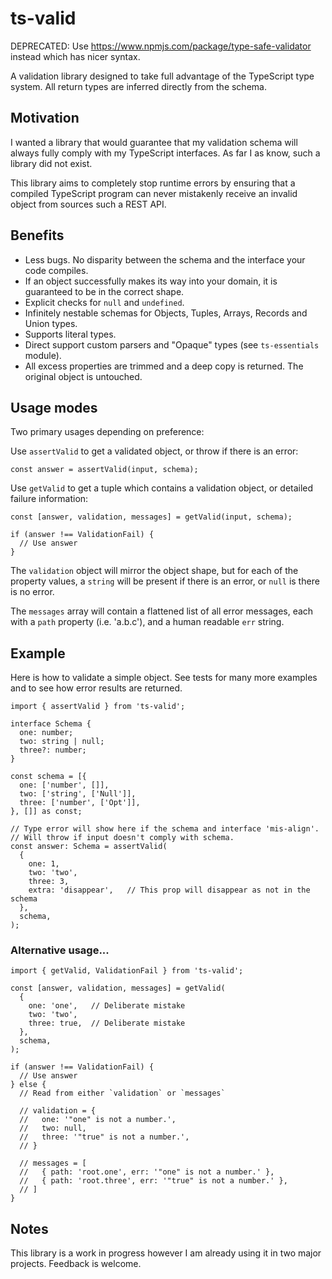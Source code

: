 # ts-valid

DEPRECATED: Use https://www.npmjs.com/package/type-safe-validator instead which has nicer syntax.

A validation library designed to take full advantage of the TypeScript type system. All return types are inferred directly from the schema.

## Motivation

I wanted a library that would guarantee that my validation schema will always fully comply with my TypeScript interfaces. As far I as know, such a library did not exist.

This library aims to completely stop runtime errors by ensuring that a compiled TypeScript program can never mistakenly receive an invalid object from sources such a REST API.

## Benefits

- Less bugs. No disparity between the schema and the interface your code compiles.
- If an object successfully makes its way into your domain, it is guaranteed to be in the correct shape.
- Explicit checks for `null` and `undefined`.
- Infinitely nestable schemas for Objects, Tuples, Arrays, Records and Union types.
- Supports literal types.
- Direct support custom parsers and "Opaque" types (see `ts-essentials` module).
- All excess properties are trimmed and a deep copy is returned. The original object is untouched.

## Usage modes

Two primary usages depending on preference:

Use `assertValid` to get a validated object, or throw if there is an error:

    const answer = assertValid(input, schema);

Use `getValid` to get a tuple which contains a validation object, or detailed failure information:

    const [answer, validation, messages] = getValid(input, schema);

    if (answer !== ValidationFail) {
      // Use answer
    }

The `validation` object will mirror the object shape, but for each of the property values, a `string` will be present if there is an error, or `null` is there is no error.

The `messages` array will contain a flattened list of all error messages, each with a `path` property (i.e. 'a.b.c'), and a human readable `err` string.

## Example

Here is how to validate a simple object. See tests for many more examples and to see how error results are returned.

    import { assertValid } from 'ts-valid';

    interface Schema {
      one: number;
      two: string | null;
      three?: number;
    }

    const schema = [{
      one: ['number', []],
      two: ['string', ['Null']],
      three: ['number', ['Opt']],
    }, []] as const;

    // Type error will show here if the schema and interface 'mis-align'.
    // Will throw if input doesn't comply with schema.
    const answer: Schema = assertValid(
      {
        one: 1,
        two: 'two',
        three: 3,
        extra: 'disappear',   // This prop will disappear as not in the schema
      },
      schema,
    );

### Alternative usage...

    import { getValid, ValidationFail } from 'ts-valid';

    const [answer, validation, messages] = getValid(
      {
        one: 'one',   // Deliberate mistake
        two: 'two',
        three: true,  // Deliberate mistake
      },
      schema,
    );

    if (answer !== ValidationFail) {
      // Use answer
    } else {
      // Read from either `validation` or `messages`

      // validation = { 
      //   one: '"one" is not a number.',
      //   two: null,
      //   three: '"true" is not a number.',
      // }

      // messages = [ 
      //   { path: 'root.one', err: '"one" is not a number.' },
      //   { path: 'root.three', err: '"true" is not a number.' },
      // ]
    }

## Notes

This library is a work in progress however I am already using it in two major projects. Feedback is welcome.
